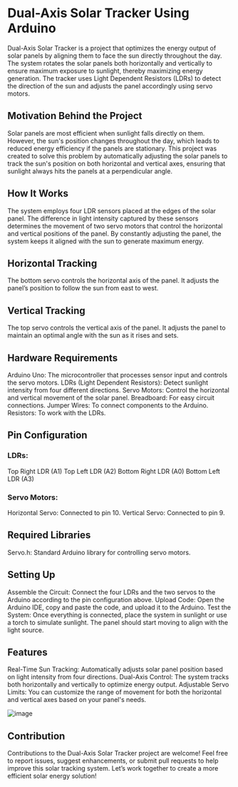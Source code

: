 # Dual-Axis Solar Tracker Using Arduino
Dual-Axis Solar Tracker is a project that optimizes the energy output of solar panels by aligning them to face the sun directly throughout the day. The system rotates the solar panels both horizontally and vertically to ensure maximum exposure to sunlight, thereby maximizing energy generation. The tracker uses Light Dependent Resistors (LDRs) to detect the direction of the sun and adjusts the panel accordingly using servo motors.

## Motivation Behind the Project
Solar panels are most efficient when sunlight falls directly on them. However, the sun's position changes throughout the day, which leads to reduced energy efficiency if the panels are stationary. This project was created to solve this problem by automatically adjusting the solar panels to track the sun's position on both horizontal and vertical axes, ensuring that sunlight always hits the panels at a perpendicular angle.

## How It Works
The system employs four LDR sensors placed at the edges of the solar panel. The difference in light intensity captured by these sensors determines the movement of two servo motors that control the horizontal and vertical positions of the panel. By constantly adjusting the panel, the system keeps it aligned with the sun to generate maximum energy.

## Horizontal Tracking
The bottom servo controls the horizontal axis of the panel. It adjusts the panel’s position to follow the sun from east to west.

## Vertical Tracking
The top servo controls the vertical axis of the panel. It adjusts the panel to maintain an optimal angle with the sun as it rises and sets.

## Hardware Requirements
Arduino Uno: The microcontroller that processes sensor input and controls the servo motors.
LDRs (Light Dependent Resistors): Detect sunlight intensity from four different directions.
Servo Motors: Control the horizontal and vertical movement of the solar panel.
Breadboard: For easy circuit connections.
Jumper Wires: To connect components to the Arduino.
Resistors: To work with the LDRs.

## Pin Configuration
### LDRs:
Top Right LDR (A1)
Top Left LDR (A2)
Bottom Right LDR (A0)
Bottom Left LDR (A3)

### Servo Motors:
Horizontal Servo: Connected to pin 10.
Vertical Servo: Connected to pin 9.

## Required Libraries
Servo.h: Standard Arduino library for controlling servo motors.

## Setting Up
Assemble the Circuit: Connect the four LDRs and the two servos to the Arduino according to the pin configuration above.
Upload Code: Open the Arduino IDE, copy and paste the code, and upload it to the Arduino.
Test the System: Once everything is connected, place the system in sunlight or use a torch to simulate sunlight. The panel should start moving to align with the light source.

## Features
Real-Time Sun Tracking: Automatically adjusts solar panel position based on light intensity from four directions.
Dual-Axis Control: The system tracks both horizontally and vertically to optimize energy output.
Adjustable Servo Limits: You can customize the range of movement for both the horizontal and vertical axes based on your panel's needs.


![image](https://github.com/pratz222/Dual-Axis-Solar-Tracker-using-Arduino/assets/53640877/b22b38a2-95ec-4394-9192-b06cb582d816)

## Contribution
Contributions to the Dual-Axis Solar Tracker project are welcome! Feel free to report issues, suggest enhancements, or submit pull requests to help improve this solar tracking system. Let’s work together to create a more efficient solar energy solution!
